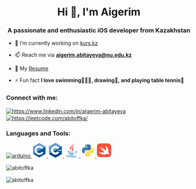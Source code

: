 <h1 align="center">Hi 👋, I'm Aigerim</h1>
<h3 align="center">A passionate and enthusiastic iOS developer from Kazakhstan</h3>

- 🔭 I’m currently working on [kurs.kz](https://github.com/startmobile-kz/kurs.kz)

- 📫 Reach me via **aigerim.abitayeva@nu.edu.kz**

- 📄 My [Resume](https://docs.google.com/document/d/1rkOjCichGkrR3Uxp0ArlFr3TC3MNe6H5bw8HIe-KlBc/edit?usp=sharing)

- ⚡ Fun fact **I love swimming🏊🏻‍♀️, drawing🎨, and playing table tennis🏓**

<h3 align="left">Connect with me:</h3>
<p align="left">
<a href="https://linkedin.com/in/https://www.linkedin.com/in/aigerim-abitayeva" target="blank"><img align="center" src="https://raw.githubusercontent.com/rahuldkjain/github-profile-readme-generator/master/src/images/icons/Social/linked-in-alt.svg" alt="https://www.linkedin.com/in/aigerim-abitayeva" height="30" width="40" /></a>
<a href="https://www.leetcode.com/https://leetcode.com/abitoffka/" target="blank"><img align="center" src="https://raw.githubusercontent.com/rahuldkjain/github-profile-readme-generator/master/src/images/icons/Social/leet-code.svg" alt="https://leetcode.com/abitoffka/" height="30" width="40" /></a>
</p>

<h3 align="left">Languages and Tools:</h3>
<p align="left"> <a href="https://www.arduino.cc/" target="_blank" rel="noreferrer"> <img src="https://cdn.worldvectorlogo.com/logos/arduino-1.svg" alt="arduino" width="40" height="40"/> </a> <a href="https://www.cprogramming.com/" target="_blank" rel="noreferrer"> <img src="https://raw.githubusercontent.com/devicons/devicon/master/icons/c/c-original.svg" alt="c" width="40" height="40"/> </a> <a href="https://www.w3schools.com/cpp/" target="_blank" rel="noreferrer"> <img src="https://raw.githubusercontent.com/devicons/devicon/master/icons/cplusplus/cplusplus-original.svg" alt="cplusplus" width="40" height="40"/> </a> <a href="https://www.java.com" target="_blank" rel="noreferrer"> <img src="https://raw.githubusercontent.com/devicons/devicon/master/icons/java/java-original.svg" alt="java" width="40" height="40"/> </a> <a href="https://www.python.org" target="_blank" rel="noreferrer"> <img src="https://raw.githubusercontent.com/devicons/devicon/master/icons/python/python-original.svg" alt="python" width="40" height="40"/> </a> <a href="https://developer.apple.com/swift/" target="_blank" rel="noreferrer"> <img src="https://raw.githubusercontent.com/devicons/devicon/master/icons/swift/swift-original.svg" alt="swift" width="40" height="40"/> </a> </p>

<p><img align="center" src="https://github-readme-stats.vercel.app/api/top-langs?username=abitoffka&show_icons=true&locale=en&layout=compact" alt="abitoffka" /></p>

<p><img align="center" src="https://github-readme-streak-stats.herokuapp.com/?user=abitoffka&" alt="abitoffka" /></p>

